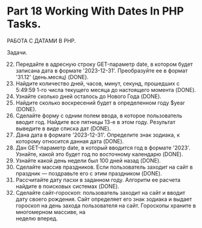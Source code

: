 ﻿# Part 18 Working With Dates In PHP Tasks.

РАБОТА С ДАТАМИ В PHP.

Задачи.

22. Передайте в адресную строку GET-параметр date, в котором будет записана дата в формате '2023-12-31'. Преобразуйте ее в формат '31.12' (день.месяц) (DONE).
23. Найдите количество дней, часов, минут, секунд, прошедших с 5:49:59 1-го числа текущего месяца до настоящего момента (DONE).
24. Узнайте сколько дней осталось до Нового Года (DONE).
25. Найдите сколько воскресений будет в определенном году $year (DONE).
26. Сделайте форму с одним полем ввода, в которое пользователь вводит год. Найдите все пятницы 13-е в этом году. Результат выведите в виде списка дат (DONE).
27. Дана дата в формате '2023-12-31'. Определите знак зодиака, к которому относится данная дата (DONE).
28. Дан GET-параметр date, в который вводится год в формате '2023'. Узнайте, какой это будет год по восточному календарю (DONE).
29. Узнайте какой день недели был 100 дней назад (DONE).
30. Сделайте массив праздников. Если пользователь заходит на сайт в праздник — поздравьте его с этим праздником (DONE).
31. Рассчитайте дату пасхи в заданном году. Алгоритм ее расчета найдите в поисковых системах (DONE).
32. Сделайте сайт-гороскоп: пользователь заходит на сайт и вводит дату своего рождения. Сайт определяет его знак зодиака и выдает гороскоп на день захода пользователя на сайт. Гороскопы храните в многомерном массиве, на     
    неделю вперед.



